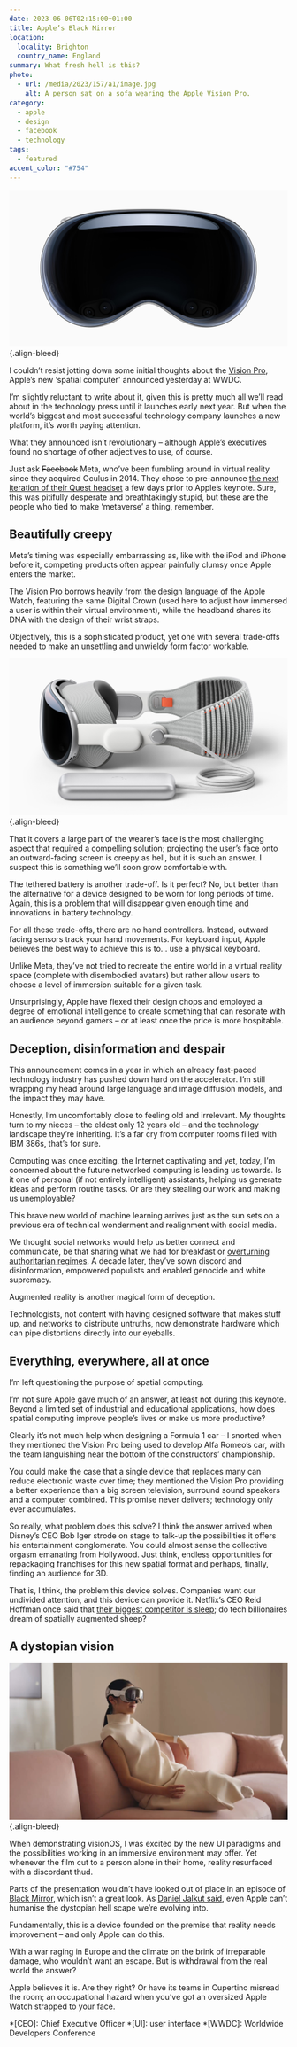 ```yaml
---
date: 2023-06-06T02:15:00+01:00
title: Apple’s Black Mirror
location:
  locality: Brighton
  country_name: England
summary: What fresh hell is this?
photo:
  - url: /media/2023/157/a1/image.jpg
    alt: A person sat on a sofa wearing the Apple Vision Pro.
category:
  - apple
  - design
  - facebook
  - technology
tags:
  - featured
accent_color: "#754"
---
```


![Front view of the Apple Vision Pro.](/media/2023/157/a1/vision_pro.jpg)
{.align-bleed}

I couldn’t resist jotting down some initial thoughts about the [Vision Pro][1], Apple’s new ‘spatial computer’ announced yesterday at WWDC.

I’m slightly reluctant to write about it, given this is pretty much all we’ll read about in the technology press until it launches early next year. But when the world’s biggest and most successful technology company launches a new platform, it’s worth paying attention.

What they announced isn’t revolutionary – although Apple’s executives found no shortage of other adjectives to use, of course.

Just ask ~~Facebook~~ Meta, who’ve been fumbling around in virtual reality since they acquired Oculus in 2014. They chose to pre-announce [the next iteration of their Quest headset][2] a few days prior to Apple’s keynote. Sure, this was pitifully desperate and breathtakingly stupid, but these are the people who tied to make ‘metaverse’ a thing, remember.

## Beautifully creepy

Meta’s timing was especially embarrassing as, like with the iPod and iPhone before it, competing products often appear painfully clumsy once Apple enters the market.

The Vision Pro borrows heavily from the design language of the Apple Watch, featuring the same Digital Crown (used here to adjust how immersed a user is within their virtual environment), while the headband shares its DNA with the design of their wrist straps.

Objectively, this is a sophisticated product, yet one with several trade-offs needed to make an unsettling and unwieldy form factor workable.

![Side view of the Apple Vision Pro and battery.](/media/2023/157/a1/vision_pro_with_battery.jpg "The Apple Vision Pro with its tethered battery. Photograph: Apple.")
{.align-bleed}

That it covers a large part of the wearer’s face is the most challenging aspect that required a compelling solution; projecting the user’s face onto an outward-facing screen is creepy as hell, but it is such an answer. I suspect this is something we’ll soon grow comfortable with.

The tethered battery is another trade-off. Is it perfect? No, but better than the alternative for a device designed to be worn for long periods of time. Again, this is a problem that will disappear given enough time and innovations in battery technology.

For all these trade-offs, there are no hand controllers. Instead, outward facing sensors track your hand movements. For keyboard input, Apple believes the best way to achieve this is to… use a physical keyboard.

Unlike Meta, they’ve not tried to recreate the entire world in a virtual reality space (complete with disembodied avatars) but rather allow users to choose a level of immersion suitable for a given task.

Unsurprisingly, Apple have flexed their design chops and employed a degree of emotional intelligence to create something that can resonate with an audience beyond gamers – or at least once the price is more hospitable.

## Deception, disinformation and despair

This announcement comes in a year in which an already fast-paced technology industry has pushed down hard on the accelerator. I’m still wrapping my head around large language and image diffusion models, and the impact they may have.

Honestly, I’m uncomfortably close to feeling old and irrelevant. My thoughts turn to my nieces – the eldest only 12 years old – and the technology landscape they’re inheriting. It’s a far cry from computer rooms filled with IBM 386s, that’s for sure.

Computing was once exciting, the Internet captivating and yet, today, I’m concerned about the future networked computing is leading us towards. Is it one of personal (if not entirely intelligent) assistants, helping us generate ideas and perform routine tasks. Or are they stealing our work and making us unemployable?

This brave new world of machine learning arrives just as the sun sets on a previous era of technical wonderment and realignment with social media.

We thought social networks would help us better connect and communicate, be that sharing what we had for breakfast or [overturning authoritarian regimes][3]. A decade later, they’ve sown discord and disinformation, empowered populists and enabled genocide and white supremacy.

Augmented reality is another magical form of deception.

Technologists, not content with having designed software that makes stuff up, and networks to distribute untruths, now demonstrate hardware which can pipe distortions directly into our eyeballs.

## Everything, everywhere, all at once

I’m left questioning the purpose of spatial computing.

I’m not sure Apple gave much of an answer, at least not during this keynote. Beyond a limited set of industrial and educational applications, how does spatial computing improve people’s lives or make us more productive?

Clearly it’s not much help when designing a Formula 1 car – I snorted when they mentioned the Vision Pro being used to develop Alfa Romeo’s car, with the team languishing near the bottom of the constructors’ championship.

You could make the case that a single device that replaces many can reduce electronic waste over time; they mentioned the Vision Pro providing a better experience than a big screen television, surround sound speakers and a computer combined. This promise never delivers; technology only ever accumulates.

So really, what problem does this solve? I think the answer arrived when Disney’s CEO Bob Iger strode on stage to talk-up the possibilities it offers his entertainment conglomerate. You could almost sense the collective orgasm emanating from Hollywood. Just think, endless opportunities for repackaging franchises for this new spatial format and perhaps, finally, finding an audience for 3D.

That is, I think, the problem this device solves. Companies want our undivided attention, and this device can provide it. Netflix’s CEO Reid Hoffman once said that [their biggest competitor is sleep][4]; do tech billionaires dream of spatially augmented sheep?

## A dystopian vision

![A person sat on a sofa wearing the Apple Vision Pro.](/media/2023/157/a1/image.jpg "Photograph: Apple.")
{.align-bleed}

When demonstrating visionOS, I was excited by the new UI paradigms and the possibilities working in an immersive environment may offer. Yet whenever the film cut to a person alone in their home, reality resurfaced with a discordant thud.

Parts of the presentation wouldn’t have looked out of place in an episode of [Black Mirror][5], which isn’t a great look. As [Daniel Jalkut said][6], even Apple can’t humanise the dystopian hell scape we’re evolving into.

Fundamentally, this is a device founded on the premise that reality needs improvement – and only Apple can do this.

With a war raging in Europe and the climate on the brink of irreparable damage, who wouldn’t want an escape. But is withdrawal from the real world the answer?

Apple believes it is. Are they right? Or have its teams in Cupertino misread the room; an occupational hazard when you’ve got an oversized Apple Watch strapped to your face.

[1]: https://www.apple.com/apple-vision-pro/
[2]: https://www.theverge.com/2023/6/1/23744576/meta-quest-3-vr-headset-price-details
[3]: https://en.wikipedia.org/wiki/Social_media_and_the_Arab_Spring
[4]: https://www.pcmag.com/news/netflix-our-biggest-competitor-is-sleep
[5]: https://en.wikipedia.org/wiki/Black_Mirror
[6]: https://danielpunkass.micro.blog/2023/06/05/even-apple-cant.html

*[CEO]: Chief Executive Officer
*[UI]: user interface
*[WWDC]: Worldwide Developers Conference

